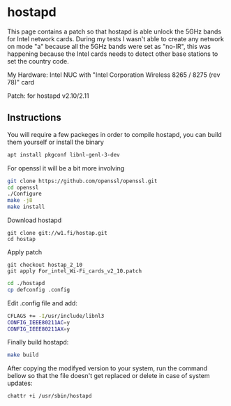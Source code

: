 # hostapd

This page contains a patch so that hostapd is able unlock the 5GHz bands for Intel network cards. During my tests I wasn't able to create any network on mode "a" because all the 5GHz bands were set as "no-IR", this was happening because the Intel cards needs to detect other base stations to set the country code.


My  Hardware:
  Intel NUC with "Intel Corporation Wireless 8265 / 8275 (rev 78)" card

Patch: for hostapd v2.10/2.11

## Instructions

You will require a few packeges in order to compile hostapd, you can build them yourself or install the binary

``` bash
apt install pkgconf libnl-genl-3-dev
```

For openssl it will be a bit more involving

``` bash
git clone https://github.com/openssl/openssl.git
cd openssl
./Configure
make -j8
make install
```

Download hostapd
```
git clone git://w1.fi/hostap.git
cd hostap
```

Apply patch
```
git checkout hostap_2_10
git apply For_intel_Wi-Fi_cards_v2_10.patch
```

``` bash
cd ./hostapd
cp defconfig .config
```

Edit .config file and add:
``` bash
CFLAGS += -I/usr/include/libnl3
CONFIG_IEEE80211AC=y
CONFIG_IEEE80211AX=y
```

Finally build hostapd:

```bash
make build
```

After copying the modifyed version to your system, run the command bellow so that the file doesn't get replaced or delete in case of system updates:
```
chattr +i /usr/sbin/hostapd
```

